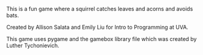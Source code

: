 This is a fun game where a squirrel catches leaves and acorns and avoids bats.

Created by Allison Salata and Emily Liu for Intro to Programming at UVA.

This game uses pygame and the gamebox library file which was created by Luther Tychonievich.
